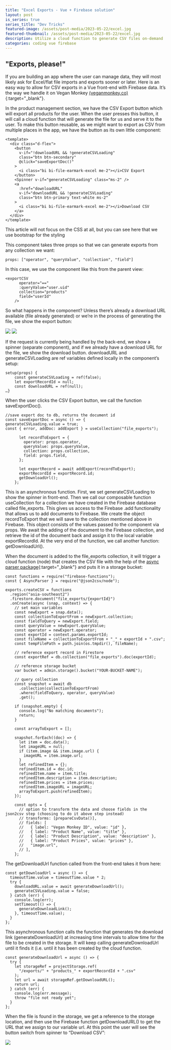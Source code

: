 ```yaml
---
title: "Excel Exports - Vue + Firebase solution"
layout: post
is_series: true
series_title: "Dev Tricks"
featured-image: /assets/post-media/2023-05-22/excel.jpg
featured-thumbnail: /assets/post-media/2023-05-22/excel.jpg
description: Utilize a cloud function to generate CSV files on-demand
categories: coding vue firebase
---
```


## "Exports, please!"

If you are building an app where the user can manage data, they will most likely ask for Excel/flat file imports and exports sooner or later. Here is an easy way to allow for CSV exports in a Vue front-end with Firebase data. It’s the way we handle it on Vegan Monkey [(veganmonkey.co)](https://veganmonkey.co){:target="\_blank"}.

In the product management section, we have the CSV Export button which will export all products for the user. When the user presses this button, it will call a cloud function that will generate the file for us and serve it to the user. To make this button reusable, as we might want to export as CSV from multiple places in the app, we have the button as its own little component:

```
<template>
  <div class="d-flex">
    <button
      v-if="!downloadURL && !generateCSVLoading"
      class="btn btn-secondary"
      @click="saveExportDoc()"
    >
      <i class="bi bi-file-earmark-excel me-2"></i>CSV Export
    </button>
    <Spinner v-if="generateCSVLoading" class="ms-2" />
    <a
      :href="downloadURL"
      v-if="downloadURL && !generateCSVLoading"
      class="btn btn-primary text-white ms-2"
    >
      <i class="bi bi-file-earmark-excel me-2"></i>Download CSV
    </a>
  </div>
</template>
```

This article will not focus on the CSS at all, but you can see here that we use bootstrap for the styling

This component takes three props so that we can generate exports from any collection we want:

```
props: ["operator", "queryValue", "collection", "field"]
```

In this case, we use the component like this from the parent view:

```
<exportCSV
      operator="=="
      :queryValue="user.uid"
      collection="products"
      field="userId"
    />
```

So what happens in the component? Unless there’s already a download URL available (file already generated) or we’re in the process of generating the file, we show the export button:

<img class="" src="/assets/post-media/2023-05-22/csv-export.png"/>

<img class="" src="/assets/post-media/2023-05-22/csv-export2.png"/>

If the request is currently being handled by the back-end, we show a spinner (separate component), and if we already have a download URL for the file, we show the download button. downloadURL and generateCSVLoading are ref variables defined locally in the component’s setup:

```
setup(props) {
    const generateCSVLoading = ref(false);
    let exportRecordId = null;
    const downloadURL = ref(null);
…}
```

When the user clicks the CSV Export button, we call the function saveExportDoc().

```
//save export doc to db, returns the document id
const saveExportDoc = async () => {
generateCSVLoading.value = true;
const { error, addDoc: addExport } = useCollection("file_exports");

      let recordToExport = {
        operator: props.operator,
        queryValue: props.queryValue,
        collection: props.collection,
        field: props.field,
      };

      let exportRecord = await addExport(recordToExport);
      exportRecordId = exportRecord.id;
      getDownloadUrl();
    };

```

This is an asynchronous function. First, we set generateCSVLoading to show the spinner in front-end. Then we call our composable function useCollection for a collection we have created in the Firebase database called file_exports. This gives us access to the Firebase .add functionality that allows us to add documents to Firebase. We create the object recordToExport that we will save to the collection mentioned above in Firebase. This object consists of the values passed to the component via props. We await the adding of the document to the Firebase collection, and retrieve the id of the document back and assign it to the local variable exportRecordId. At the very end of the function, we call another function: getDownloadUrl().

When the document is added to the file_exports collection, it will trigger a cloud function (node) that creates the CSV file with the help of the [async parser package](https://juanjodiaz.github.io/json2csv/#/parsers/node-async-parser){:target="\_blank"} and puts it in a storage bucket:

```
const functions = require("firebase-functions");
const { AsyncParser } = require("@json2csv/node");

exports.createCSV = functions
  .region("asia-southeast2")
  .firestore.document("file_exports/{exportId}")
  .onCreate(async (snap, context) => {
    // set main variables
    const newExport = snap.data();
    const collectionToExportFrom = newExport.collection;
    const fieldToQuery = newExport.field;
    const queryValue = newExport.queryValue;
    const operator = newExport.operator;
    const exportId = context.params.exportId;
    const fileName = collectionToExportFrom + "_" + exportId + ".csv";
    const tempFilePath = path.join(os.tmpdir(), fileName);

    // reference export record in Firestore
    const exportRef = db.collection("file_exports").doc(exportId);

    // reference storage bucket
    var bucket = admin.storage().bucket("YOUR-BUCKET-NAME");

    // query collection
    const snapshot = await db
      .collection(collectionToExportFrom)
      .where(fieldToQuery, operator, queryValue)
      .get();

    if (snapshot.empty) {
      console.log("No matching documents");
      return;
    }

    const arrayToExport = [];

    snapshot.forEach((doc) => {
      let item = doc.data();
      let imageURL = null;
      if (item.image && item.image.url) {
        imageURL = item.image.url;
      }
      let refinedItem = {};
      refinedItem.id = doc.id;
      refinedItem.name = item.title;
      refinedItem.description = item.description;
      refinedItem.prices = item.prices;
      refinedItem.imageURL = imageURL;
      arrayToExport.push(refinedItem);
    });

    const opts = {
      // option to transform the data and choose fields in the json2csv step (choosing to do it above step instead)
      // transforms: [prepareCsvData()],
      // fields: [
      //   { label: "Vegan Monkey ID", value: "id" },
      //   { label: "Product Name", value: "title" },
      //   { label: "Product Description", value: "description" },
      //   { label: "Product Prices", value: "prices" },
      //   "image.url",
      // ],
    };
```

The getDownloadUrl function called from the front-end takes it from here:

```
const getDownloadUrl = async () => {
  timeoutTime.value = timeoutTime.value * 2;
  try {
    downloadURL.value = await generateDownloadUrl();
    generateCSVLoading.value = false;
  } catch (err) {
    console.log(err);
    setTimeout(() => {
      generateDownloadLink();
    }, timeoutTime.value);
  }
};
```

This asynchronous function calls the function that generates the download link (generateDownloadUrl) at increasing time intervals to allow time for the file to be created in the storage. It will keep calling generateDownloadUrl until it finds it (i.e. until it has been created by the cloud function.

```
const generateDownloadUrl = async () => {
  try {
    let storageRef = projectStorage.ref(
      "/exports/" + "products_" + exportRecordId + ".csv"
    );
    let url = await storageRef.getDownloadURL();
    return url;
  } catch (err) {
    console.log(err.message);
    throw "file not ready yet";
  }
};
```

When the file is found in the storage, we get a reference to the storage location, and then use the Firebase function getDownloadURL() to get the URL that we assign to our variable url. At this point the user will see the button switch from spinner to “Download CSV”:

<img class="" src="/assets/post-media/2023-05-22/csv-export3.png"/>
